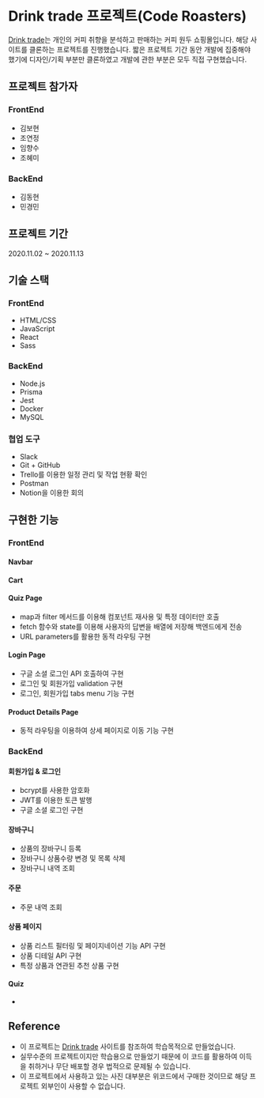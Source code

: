 # Drink trade 프로젝트(Code Roasters)
[Drink  trade](https://www.drinktrade.com/)는 개인의 커피 취향을 분석하고 판매하는 커피 원두 쇼핑몰입니다.
해당 사이트를 클론하는 프로젝트를 진행했습니다.
짧은 프로젝트 기간 동안 개발에 집중해야 했기에 디자인/기획 부분만 클론하였고 개발에 관한 부분은 모두 직접 구현했습니다.

## 프로젝트 참가자

### FrontEnd
- 김보현
- 조연정
- 임향수
- 조혜미

### BackEnd
- 김동현
- 민경민

## 프로젝트 기간
2020.11.02 ~ 2020.11.13

## 기술 스택

### FrontEnd
- HTML/CSS
- JavaScript
- React
- Sass

### BackEnd
- Node.js
- Prisma
- Jest
- Docker
- MySQL

### 협업 도구
- Slack
- Git + GitHub
- Trello를 이용한 일정 관리 및 작업 현황 확인
- Postman
- Notion을 이용한 회의

## 구현한 기능

### FrontEnd
#### Navbar
#### Cart
#### Quiz Page
- map과 filter 메서드를 이용해 컴포넌트 재사용 및 특정 데이터만 호출
- fetch 함수와 state를 이용해 사용자의 답변을 배열에 저장해 백엔드에게 전송
- URL parameters를 활용한 동적 라우팅 구현
#### Login Page
- 구글 소셜 로그인 API 호출하여 구현
- 로그인 및 회원가입 validation 구현
- 로그인, 회원가입 tabs menu 기능 구현

#### Product Details Page
- 동적 라우팅을 이용하여 상세 페이지로 이동 기능 구현

### BackEnd  
#### 회원가입 & 로그인
- bcrypt를 사용한 암호화
- JWT를 이용한 토큰 발행
- 구글 소셜 로그인 구현

#### 장바구니
- 상품의 장바구니 등록
- 장바구니 상품수량 변경 및 목록 삭제
- 장바구니 내역 조회

#### 주문
- 주문 내역 조회 

#### 상품 페이지
- 상품 리스트 필터링 및 페이지네이션 기능 API 구현
- 상품 디테일 API 구현
- 특정 상품과 연관된 추천 상품 구현

#### Quiz
- 




## Reference
- 이 프로젝트는 [Drink trade](https://www.drinktrade.com/) 사이트를 참조하여 학습목적으로 만들었습니다.
- 실무수준의 프로젝트이지만 학습용으로 만들었기 때문에 이 코드를 활용하여 이득을 취하거나 무단 배포할 경우 법적으로 문제될 수 있습니다.
- 이 프로젝트에서 사용하고 있는 사진 대부분은 위코드에서 구매한 것이므로 해당 프로젝트 외부인이 사용할 수 없습니다.



